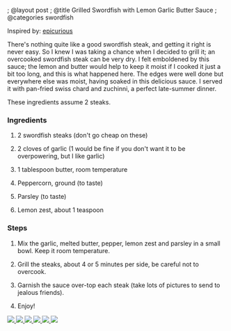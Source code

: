 ; @layout post
; @title Grilled Swordfish with Lemon Garlic Butter Sauce
; @categories swordfish

Inspired by: [epicurious](http://www.epicurious.com/recipes/food/views/pan-roasted-swordfish-steaks-with-mixed-peppercorn-butter-232695)

There's nothing quite like a good swordfish steak, and getting it right is never easy. So I knew I was taking a chance when I decided to grill it; an overcooked swordfish steak can be very dry. I felt emboldened by this sauce; the lemon and butter would help to keep it moist if I cooked it just a bit too long, and this is what happened here. The edges were well done but everywhere else was moist, having soaked in this delicious sauce. I served it with pan-fried swiss chard and zuchinni, a perfect late-summer dinner.

These ingredients assume 2 steaks.

### Ingredients

1. 2 swordfish steaks (don't go cheap on these)

2. 2 cloves of garlic (1 would be fine if you don't want it to be overpowering, but I like garlic)

3. 1 tablespoon butter, room temperature

4. Peppercorn, ground (to taste)

5. Parsley (to taste)

6. Lemon zest, about 1 teaspoon

### Steps

1. Mix the garlic, melted butter, pepper, lemon zest and parsley in a small bowl. Keep it room temperature.

2. Grill the steaks, about 4 or 5 minutes per side, be careful not to overcook.

3. Garnish the sauce over-top each steak (take lots of pictures to send to jealous friends).

4. Enjoy!

<a href="/images/grilled-swordfish-lemon-garlic-sauce/steaks.jpg">
  <img src="/images/grilled-swordfish-lemon-garlic-sauce/steaks.jpg" />
</a>
<a href="/images/grilled-swordfish-lemon-garlic-sauce/sauce_mixed.jpg">
  <img src="/images/grilled-swordfish-lemon-garlic-sauce/sauce_mixed.jpg" />
</a>
<a href="/images/grilled-swordfish-lemon-garlic-sauce/on_grill.jpg">
  <img src="/images/grilled-swordfish-lemon-garlic-sauce/on_grill.jpg" />
</a>
<a href="/images/grilled-swordfish-lemon-garlic-sauce/plated.jpg">
  <img src="/images/grilled-swordfish-lemon-garlic-sauce/plated.jpg" />
</a>
<a href="/images/grilled-swordfish-lemon-garlic-sauce/plated_angle.jpg">
  <img src="/images/grilled-swordfish-lemon-garlic-sauce/plated_angle.jpg" />
</a>
<a href="/images/grilled-swordfish-lemon-garlic-sauce/plated_with_sides.jpg">
  <img src="/images/grilled-swordfish-lemon-garlic-sauce/plated_with_sides.jpg" />
</a>
